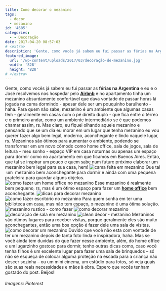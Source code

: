 ```yaml
---
title: Como decorar o mezanino
tags:
  - decor
  - mezanino
id: '4685'
categories:
  - - Decoração
date: 2017-04-20 08:57:03
# <extra>
description: 'Gente, como vocês já sabem eu fui passar as férias na Argentina e eu e o José resolvemos nos hospedar pelo Airbnb e no apartamento tinha um mezanino absurdamente confortável que dava vontade de passar horas lá jogada na cama dormindo &#8211; apesar dele ser um pouquinho barulhento &#8211; haha. Para quem não sabe, mezanino é um ambiente que algumas casas têm &#8211; geralmente em casas com o pé direito duplo &#8211; que fica entre o térreo e o primeiro andar, como um ambiente intermediário se é que podemos chamar assim, rs. Mas claro, eu fiquei olhando aquele mezanino e pensando que se um dia eu morar em um lugar que tenha mezanino eu vou querer fazer algo bem legal, moderno, aconchegante e lindo naquele lugar, rs. Mezaninos são ótimos para aumentar o ambiente, podendo se transformar em um novo &hellip;'
featured_image: 
  url: '/wp-content/uploads/2017/03/decoração-de-mezanino.jpg'
  width: '828'
  height: '828'
# </extra>
---
```


Gente, como vocês já sabem eu fui passar as **férias na Argentina** e eu e o José resolvemos nos hospedar pelo [**Airbnb**](https://www.airbnb.com.br/) e no apartamento tinha um mezanino absurdamente confortável que dava vontade de passar horas lá jogada na cama dormindo - apesar dele ser um pouquinho barulhento - haha. Para quem não sabe, mezanino é um ambiente que algumas casas têm - geralmente em casas com o pé direito duplo - que fica entre o térreo e o primeiro andar, como um ambiente intermediário se é que podemos chamar assim, rs. Mas claro, eu fiquei olhando aquele mezanino e pensando que se um dia eu morar em um lugar que tenha mezanino eu vou querer fazer algo bem legal, moderno, aconchegante e lindo naquele lugar, rs. Mezaninos são ótimos para aumentar o ambiente, podendo se transformar em um novo cômodo como home office, sala de jogos, sala de leitura – meu sonho - espaço VIP em casa noturnas ou apenas um espaço para dormir como no apartamento em que ficamos em Buenos Aires. Então, que tal se inspirar um pouco e quem sabe num futuro próximo elaborar um mezanino bem legal para sua casa, hem! ![cama feita em mezanino ](/wp-content/uploads/2017/03/como-decorar-mezanino.jpg) Que tal  um  mezanino bem aconchegante para dormir e ainda com uma pequena prateleira para guardar alguns objetos. ![como fazer um home office no mezanino ](/wp-content/uploads/2017/03/decor-escritório-no-mesanino.jpg) Esse mezanino é realmente bem pequeno, rs, mas é um ótimo espaço para fazer um [**home office**](http://natalia.blog.br/como-decorar-home-office-pequeno/) bem aconchegante. ![dicas para decorar mezanino ](/wp-content/uploads/2017/03/como-fazer-cama-no-mezanino.jpg) ![como fazer escritório no mezanino ](/wp-content/uploads/2017/03/decoração-de-mezanino.jpg) Para quem sonha em ter uma biblioteca em casa, mas não tem espaço, o mezanino é uma ótima solução. ![mezanino rustico - como fazer](/wp-content/uploads/2017/03/inspiração-mezanino.jpg) ![como decorar mezanino ](/wp-content/uploads/2017/03/escritório-no-mezanino-decoração.jpg) ![decoração de sala em mezanino ](/wp-content/uploads/2017/03/decor-mezanino.jpg) ![clean decor - mezanino ](/wp-content/uploads/2017/03/decoração-de-mezanino-sofisticado.jpg) Mezaninos são ótimos lugares para receber visitas, porque geralmente eles são muito aconchegantes, então uma boa opção é fazer dele uma sala de visitas. ![como decorar um mezanino ](/wp-content/uploads/2017/03/cama-no-mezanino-decor.jpg) Duvido que você não esta com vontade de ter um mezanino depois de tanta foto linda e inspiradora, haha. Mas se você ainda tem duvidas do que fazer nesse ambiente, além, do home office e um lugarzinho gostoso para dormir, tenho outras dicas como, caso você tenha filhos é um excelente lugar para fazer uma sala de brinquedos – só não se esqueça de colocar alguma proteção na escada para a criança não descer sozinha – ou um mini cinema, um estúdio para fotos, só veja quais são suas reais necessidades e mãos à obra. Espero que vocês tenham gostado do post. Beijos!

###### Imagens: Pinterest
